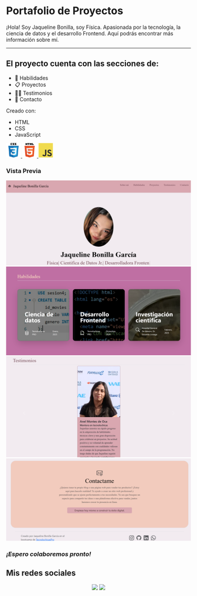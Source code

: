 # Portafolio de Proyectos 

¡Hola! Soy Jaqueline Bonilla, soy Física. Apasionada por la tecnología, la ciencia de datos y el desarrollo Frontend. Aquí podrás encontrar más información sobre mí. 
_____

## El proyecto cuenta con las secciones de:  

- 🔨 Habilidades 
- 📋 Proyectos 
- 👨‍🦲 Testimonios
- 📱 Contacto

Creado con: 

- HTML 
- CSS
- JavaScript

<a href="https://www.w3schools.com/css/" target="_blank"> <img src="https://raw.githubusercontent.com/devicons/devicon/master/icons/css3/css3-original-wordmark.svg" alt="css3" width="40" height="40"/> </a>
    <a href="https://www.w3.org/html/" target="_blank"> <img src="https://raw.githubusercontent.com/devicons/devicon/master/icons/html5/html5-original-wordmark.svg" alt="html5" width="40" height="40"/> </a>
    <a href="https://developer.mozilla.org/en-US/docs/Web/JavaScript" target="_blank"> <img src="https://raw.githubusercontent.com/devicons/devicon/master/icons/javascript/javascript-original.svg" alt="javascript" width="40" height="40"/> </a>


### Vista Previa

![Proyecto](assets/Captura1.png)
![Proyecto](assets/Habildades.png)
![Proyecto](assets/Testimonios.png)
![Proyecto](assets/Contactoyfooter.png)

### *¡Espero colaboremos pronto!*

## Mis redes sociales 


<div align="center">

  <a href="https://www.linkedin.com/in/jaqueline-bonilla-garc%C3%ADa-87048630a/" target="_blank"><img src="https://img.shields.io/badge/-LinkedIn-%230077B5?style=for-the-badge&logo=linkedin&logoColor=white" target="_blank"></a> 
  <a href="mailto:jaquelinebonillagarcia@ciencias.unam.mx"><img src="https://img.shields.io/badge/-Gmail-%23333?style=for-the-badge&logo=gmail&logoColor=white&color=red" target="_blank"></a>

</div>
